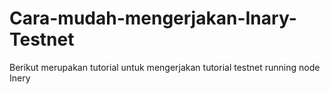 # Cara-mudah-mengerjakan-Inary-Testnet
Berikut merupakan tutorial untuk mengerjakan tutorial testnet running node Inery
